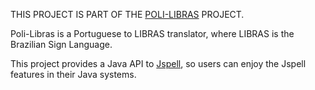 THIS PROJECT IS PART OF THE [POLI-LIBRAS](http://polilibras.com.br) PROJECT.

Poli-Libras is a Portuguese to LIBRAS translator, where LIBRAS is the Brazilian Sign Language.

This project provides a Java API to [Jspell](http://natura.di.uminho.pt/wiki/doku.php?id=ferramentas:jspell), so users can enjoy the Jspell features in their Java systems.